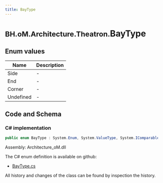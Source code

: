 ```yaml
---
title: BayType
---
```


# <small>BH.oM.Architecture.Theatron.</small>**BayType**



## Enum values

| Name            | Description                                                    |
|-----------------|----------------------------------------------------------------|
| Side |  -  |
| End |  -  |
| Corner |  -  |
| Undefined |  -  |


## Code and Schema

### C# implementation

``` C# title="C#"
public enum BayType : System.Enum, System.ValueType, System.IComparable, System.ISpanFormattable, System.IFormattable, System.IConvertible
```

Assembly: Architecture_oM.dll

The C# enum definition is available on github:

- [BayType.cs](https://github.com/BHoM/BHoM/blob/develop/Architecture_oM/Theatron\Enums\BayType.cs)

All history and changes of the class can be found by inspection the history.
